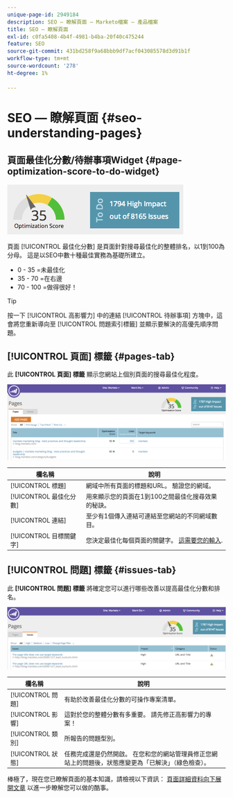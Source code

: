 ```yaml
---
unique-page-id: 2949184
description: SEO — 瞭解頁面 — Marketo檔案 — 產品檔案
title: SEO — 瞭解頁面
exl-id: c0fa5408-4b4f-4981-b4ba-20f40c475244
feature: SEO
source-git-commit: 431bd258f9a68bbb9df7acf043085578d3d91b1f
workflow-type: tm+mt
source-wordcount: '278'
ht-degree: 1%

---
```


# SEO — 瞭解頁面 {#seo-understanding-pages}

## 頁面最佳化分數/待辦事項Widget {#page-optimization-score-to-do-widget}

![](assets/image2014-9-17-21-3a52-3a3.png)

頁面 [!UICONTROL 最佳化分數] 是頁面針對搜尋最佳化的整體排名，以1到100為分母。 這是以SEO中數十種最佳實務為基礎所建立。

* 0 - 35 =未最佳化
* 35 - 70 =在右邊
* 70 - 100 =做得很好！

>[!TIP]
>
>按一下 [!UICONTROL 高影響力] 中的連結 [!UICONTROL 待辦事項] 方塊中，這會將您重新導向至 [!UICONTROL 問題索引標籤] 並顯示要解決的高優先順序問題。

## [!UICONTROL 頁面] 標籤 {#pages-tab}

此 **[!UICONTROL 頁面] 標籤** 顯示您網站上個別頁面的搜尋最佳化程度。

![](assets/image2014-9-17-21-3a52-3a41.png)

| 欄名稱 | 說明 |
|---|---|
| [!UICONTROL 標題] | 網域中所有頁面的標題和URL。 驗證您的網域。 |
| [!UICONTROL 最佳化分數] | 用來顯示您的頁面在1到100之間最佳化搜尋效果的秘訣。 |
| [!UICONTROL 連結] | 至少有1個傳入連結可連結至您網站的不同網域數目。 |
| [!UICONTROL 目標關鍵字] | 您決定最佳化每個頁面的關鍵字。 [這需要您的輸入](/help/marketo/product-docs/additional-apps/seo/pages/seo-using-the-page-detail-drill-down.md). |

## [!UICONTROL 問題] 標籤 {#issues-tab}

此 **[!UICONTROL 問題] 標籤** 將確定您可以進行哪些改善以提高最佳化分數和排名。

![](assets/image2014-9-17-21-3a53-3a15.png)

| 欄名稱 | 說明 |
|---|---|
| [!UICONTROL 問題] | 有助於改善最佳化分數的可操作專案清單。 |
| [!UICONTROL 影響] | 這對於您的整體分數有多重要。 請先修正高影響力的專案！ |
| [!UICONTROL 類別] | 所報告的問題型別。 |
| [!UICONTROL 狀態] | 任務完成還是仍然開啟。 在您和您的網站管理員修正您網站上的問題後，狀態應變更為「已解決」（綠色檢查）。 |

棒極了，現在您已瞭解頁面的基本知識，請檢視以下資訊： [頁面詳細資料向下展開文章](/help/marketo/product-docs/additional-apps/seo/pages/seo-using-the-page-detail-drill-down.md) 以進一步瞭解您可以做的酷事。
